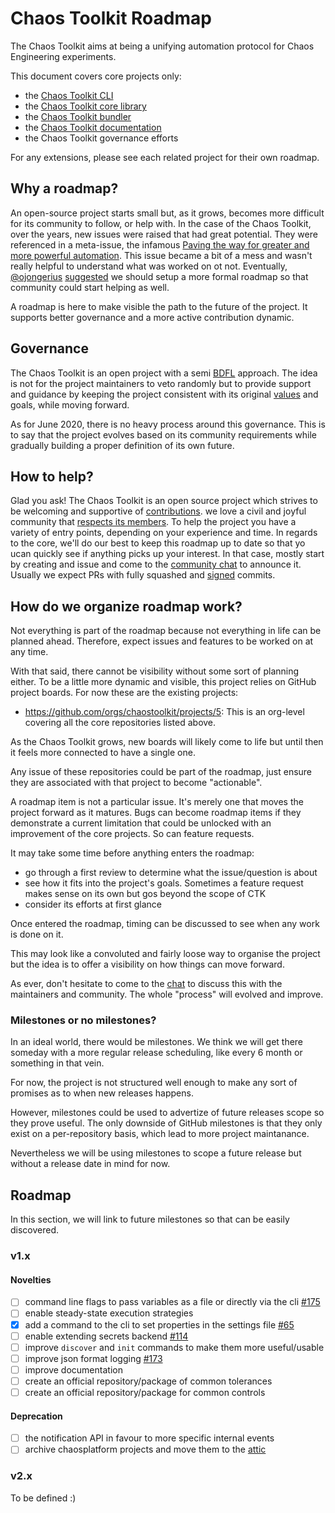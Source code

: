 # Chaos Toolkit Roadmap

The Chaos Toolkit aims at being a unifying automation protocol for Chaos
Engineering experiments.

This document covers core projects only:

* the [Chaos Toolkit CLI][cli]
* the [Chaos Toolkit core library][core]
* the [Chaos Toolkit bundler][bundler]
* the [Chaos Toolkit documentation][doc]
* the Chaos Toolkit governance efforts

[cli]: https://github.com/chaostoolkit/chaostoolkit
[core]: https://github.com/chaostoolkit/chaostoolkit-lib
[bundler]: https://github.com/chaostoolkit/chaostoolkit-bundler
[doc]: https://github.com/chaostoolkit/chaostoolkit-documentation

For any extensions, please see each related project for their own roadmap.

## Why a roadmap?

An open-source project starts small but, as it grows, becomes more difficult
for its community to follow, or help with. In the case of the Chaos Toolkit,
over the years, new issues were raised that had great potential. They were
referenced in a meta-issue, the infamous
[Paving the way for greater and more powerful automation][#74]. This issue
became a bit of a mess and wasn't really helpful to understand what was
worked on ot not. Eventually, [@ojongerius][ojongerius] [suggested][165] we
should setup a more formal roadmap so that community could start helping as
well.

A roadmap is here to make visible the path to the future of the project. It
supports better governance and a more active contribution dynamic.

[ojongerius]: https://github.com/ojongerius
[#74]: https://github.com/chaostoolkit/chaostoolkit/issues/74
[165]: https://github.com/chaostoolkit/chaostoolkit/issues/165


## Governance

The Chaos Toolkit is an open project with a semi [BDFL][bdfl] approach. The idea
is not for the project maintainers to veto randomly but to provide support and
guidance by keeping the project consistent with its original [values] and
goals, while moving forward.

[values]: https://docs.chaostoolkit.org/reference/developing/values/

As for June 2020, there is no heavy process around this governance. This is to
say that the project evolves based on its community requirements while gradually
building a proper definition of its own future.

## How to help?

Glad you ask! The Chaos Toolkit is an open source project which strives to
be welcoming and supportive of [contributions][contribute]. we love a civil and
joyful community that [respects its members][coc]. To help the project you
have a variety of entry points, depending on your experience and time. In
regards to the core, we'll do our best to keep this roadmap up to date so that
yo ucan quickly see if anything picks up your interest. In that case, mostly
start by creating and issue and come to the [community chat][slack] to
announce it. Usually we expect PRs with fully squashed and [signed][dco]
commits.

[contribute]: https://docs.chaostoolkit.org/reference/contributing/
[coc]: https://github.com/chaostoolkit/chaostoolkit/blob/master/CODE_OF_CONDUCT.md
[slack]: https://join.chaostoolkit.org/
[dco]: https://docs.chaostoolkit.org/reference/contributing/#licensing-and-certification-of-origin
[bdfl]: https://en.wikipedia.org/wiki/Benevolent_dictator_for_life

## How do we organize roadmap work?

Not everything is part of the roadmap because not everything in life can be
planned ahead. Therefore, expect issues and features to be worked on at any
time.

With that said, there cannot be visibility without some sort of planning either.
To be a little more dynamic and visible, this project relies on GitHub
project boards. For now these are the existing projects:

* https://github.com/orgs/chaostoolkit/projects/5: This is an org-level covering
  all the core repositories listed above.

As the Chaos Toolkit grows, new boards will likely come to life but until
then it feels more connected to have a single one.

Any issue of these repositories could be part of the roadmap, just ensure they
are associated with that project to become "actionable".

A roadmap item is not a particular issue. It's merely one that moves
the project forward as it matures. Bugs can become roadmap items if they
demonstrate a current limitation that could be unlocked with an improvement of
the core projects. So can feature requests.

It may take some time before anything enters the roadmap:

* go through a first review to determine what the issue/question is about
* see how it fits into the project's goals. Sometimes a feature request makes
  sense on its own but gos beyond the scope of CTK
* consider its efforts at first glance

Once entered the roadmap, timing can be discussed to see when any work is
done on it.

This may look like a convoluted and fairly loose way to organise the project
but the idea is to offer a visibility on how things can move forward.

As ever, don't hesitate to come to the [chat][slack] to discuss this with
the maintainers and community. The whole "process" will evolved and improve.

### Milestones or no milestones?

In an ideal world, there would be milestones. We think we will get there
someday with a more regular release scheduling, like every 6 month or
something in that vein.

For now, the project is not structured well enough to make any sort 
of promises as to when new releases happens. 

However, milestones could be used to advertize of future releases scope so
they prove useful. The only downside of GitHub milestones is that they only
exist on a per-repository basis, which lead to more project maintanance.

Nevertheless we will be using milestones to scope a future release but without
a release date in mind for now.


## Roadmap

In this section, we will link to future milestones so that can be easily
discovered.

### v1.x

#### Novelties

* [ ] command line flags to pass variables as a file or directly via the
  cli [#175][175]
* [ ] enable steady-state execution strategies
* [x] add a command to the cli to set properties in the settings file [#65][65]
* [ ] enable extending secrets backend [#114][114]
* [ ] improve `discover` and `init` commands to make them more useful/usable
* [ ] improve json format logging [#173][173]
* [ ] improve documentation
* [ ] create an official repository/package of common tolerances
* [ ] create an official repository/package for common controls

[65]: https://github.com/chaostoolkit/chaostoolkit/issues/65
[114]: https://github.com/chaostoolkit/chaostoolkit/issues/114
[173]: https://github.com/chaostoolkit/chaostoolkit/issues/173
[175]: https://github.com/chaostoolkit/chaostoolkit/issues/175

#### Deprecation

* [ ] the notification API in favour to more specific internal events
* [ ] archive chaosplatform projects and move them to the [attic][]

[attic]: https://github.com/chaostoolkit-attic


### v2.x

To be defined :)

